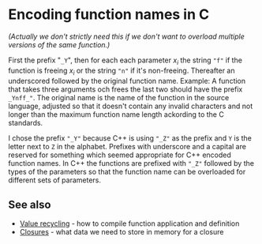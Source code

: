 Encoding function names in C
============================

*(Actually we don't strictly need this if we don't want to overload multiple
versions of the same function.)*

First the prefix "`_Y`", then for each each parameter *x<sub>i</sub>* the string
`"f"` if the function is freeing *x<sub>i</sub>* or the string `"n"` if it's
non-freeing. Thereafter an underscored followed by the original function name.
Example: A function that takes three arguments och frees the last two should
have the prefix `_Ynff_"`. The original name is the name of the function in the
source language, adjusted so that it doesn't contain any invalid characters and
not longer than the maximum function name length ackording to the C standards.

I chose the prefix `"_Y"` because C++ is using `"_Z"` as the prefix and `Y`
is the letter next to `Z` in the alphabet. Prefixes with underscore and a
capital are reserved for something which seemed appropriate for C++ encoded
function names. In C++ the functions are prefixed with `"_Z"` followed by the
types of the parameters so that the function name can be overloaded for
different sets of parameters.

See also
--------

* [Value recycling](value-recycling.md) - how to compile function application
  and definition
* [Closures](closures.md) - what data we need to store in memory for a closure
